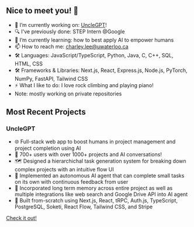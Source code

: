 ## Nice to meet you! 👋
- 🔭 I’m currently working on: <a href="https://unclegpt.app">UncleGPT</a>!
- 🔍 I've previously done: STEP Intern @Google
- 🌱 I’m currently learning: how to best apply AI to empower humans
- 📫 How to reach me: charley.lee@uwaterloo.ca
- 🛠️ Languages: JavaScript/TypeScript, Python, Java, C, C++, SQL, HTML, CSS
- 🛠️ Frameworks & Libraries: Next.js, React, Express.js, Node.js, PyTorch, NumPy, FastAPI, Tailwind CSS
- ⚡ What I like to do: I love rock climbing and playing piano!
- Note: mostly working on private repositories

## Most Recent Projects

### UncleGPT
<ul>
  <li>🌐 Full-stack web app to boost humans in project management and project completion using AI</li>
  <li>🚀 700+ users with over 1000+ projects and AI conversations!</li>
  <li>🗺️ Designed a hierarchichal task generation system for breaking down complex projects with an intuitive flow UI</li>
  <li>🤖 Implemented an autonomous AI agent that can complete small tasks on its own with continuous feedback from user</li>
  <li>🧠 Incorporated long term memory across entire project as well as multiple integrations like web search and Google Drive API into AI agent</li>
  <li>🔨 Built from-scratch using Next.js, React, tRPC, Auth.js, TypeScript, PostgreSQL, Soketi, React Flow, Tailwind CSS, and Stripe</li>
</ul>

<a href="https://unclegpt.app">Check it out!</a>
